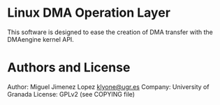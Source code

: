 # Linux DMA Operation Layer

This software is designed to ease the creation of DMA transfer with
the DMAengine kernel API.

# Authors and License

Author: Miguel Jimenez Lopez <klyone@ugr.es>
Company: University of Granada
License: GPLv2 (see COPYING file)
